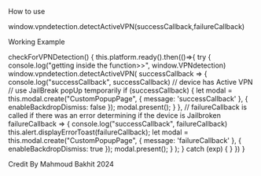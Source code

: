 How to use

window.vpndetection.detectActiveVPN(successCallback,failureCallback)

Working Example




 checkForVPNDetection() {
   this.platform.ready().then(()=>{
    try {
      console.log("getting inside the function>>", window.VPNdetection)
      window.vpndetection.detectActiveVPN(
        successCallback => {
          console.log("successCallback", successCallback)
          // device has Active VPN // use JailBreak popUp temporarily
          if (successCallback) {
            let modal = this.modal.create("CustomPopupPage", { message: 'successCallback' }, { enableBackdropDismiss: false });
              modal.present();
          }
        },
        // failureCallback is called if there was an error determining if the device is Jailbroken
        failureCallback => {
          console.log("successCallback", failureCallback)
          this.alert.displayErrorToast(failureCallback);
          let modal = this.modal.create("CustomPopupPage", { message: 'failureCallback' }, { enableBackdropDismiss: true });
          modal.present();
        }
      );
    } catch (exp) {
    }
   })
  }

Credit
 By Mahmoud Bakhit 2024




